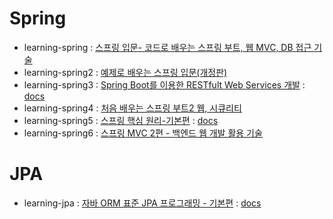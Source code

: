 # Spring
* learning-spring : [스프링 입문- 코드로 배우는 스프링 부트, 웹 MVC, DB 접근 기술](https://www.inflearn.com/course/%EC%8A%A4%ED%94%84%EB%A7%81-%EC%9E%85%EB%AC%B8-%EC%8A%A4%ED%94%84%EB%A7%81%EB%B6%80%ED%8A%B8)
* learning-spring2 : [예제로 배우는 스프링 입문(개정판)](https://www.inflearn.com/course/spring_revised_edition)
* learning-spring3 : [Spring Boot를 이용한 RESTfult Web Services 개발](https://www.inflearn.com/course/spring-boot-restful-web-services) : [docs](https://github.com/twoosky/spring-study/tree/main/learning-spring3)
* learning-spring4 : [처음 배우는 스프링 부트2 웹, 시큐리티](https://github.com/kwj1270/TIL_FIRST_SPRINGBOOT2)
* learning-spring5 : [스프링 핵심 원리-기본편](https://www.inflearn.com/course/%EC%8A%A4%ED%94%84%EB%A7%81-%ED%95%B5%EC%8B%AC-%EC%9B%90%EB%A6%AC-%EA%B8%B0%EB%B3%B8%ED%8E%B8/dashboard) : [docs](https://github.com/twoosky/spring-study/tree/main/learning-spring5)
* learning-spring6 : [스프링 MVC 2편 - 백엔드 웹 개발 활용 기술](https://www.inflearn.com/course/%EC%8A%A4%ED%94%84%EB%A7%81-mvc-2/dashboard)

# JPA
* learning-jpa : [자바 ORM 표준 JPA 프로그래밍 - 기본편](https://www.inflearn.com/course/ORM-JPA-Basic/dashboard) : [docs](https://github.com/twoosky/TIL/tree/main/JPA)
